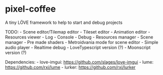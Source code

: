 # pixel-coffee
A tiny LÖVE framework to help to start and debug projects

TODO:
	- Scene editor/Tilemap editor
	- Tileset editor
	- Animation editor
	- Resources viewer
	- Log
	- Console
	- Debug
	- Resources manager
	- Scene manager
	- Pre made shaders
	- Metroidvania mode for scene editor
	- Simple audio player
	- Realtime debug
	- LoveTypescript version (?)
	- Moonscript version (?)

Dependencies:
	- love-imgui: https://github.com/slages/love-imgui
	- lume: https://github.com/rxi/lume
	- lurker: https://github.com/rxi/lurker